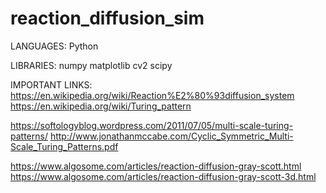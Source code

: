 # reaction_diffusion_sim

LANGUAGES:
Python

LIBRARIES:
numpy
matplotlib
cv2
scipy



IMPORTANT LINKS: 
https://en.wikipedia.org/wiki/Reaction%E2%80%93diffusion_system
https://en.wikipedia.org/wiki/Turing_pattern

https://softologyblog.wordpress.com/2011/07/05/multi-scale-turing-patterns/
http://www.jonathanmccabe.com/Cyclic_Symmetric_Multi-Scale_Turing_Patterns.pdf

https://www.algosome.com/articles/reaction-diffusion-gray-scott.html
https://www.algosome.com/articles/reaction-diffusion-gray-scott-3d.html
